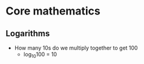 # Core mathematics

## Logarithms

- How many 10s do we multiply together to get 100
  - log<sub>10</sub>100 = 10